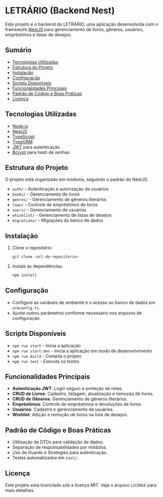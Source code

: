 # LETRÁRIO (Backend Nest)

Este projeto é o backend do LETRÁRIO, uma aplicação desenvolvida com o framework [NestJS](https://nestjs.com/) para gerenciamento de livros, gêneros, usuários, empréstimos e listas de desejos.

## Sumário

- [Tecnologias Utilizadas](#tecnologias-utilizadas)
- [Estrutura do Projeto](#estrutura-do-projeto)
- [Instalação](#instalação)
- [Configuração](#configuração)
- [Scripts Disponíveis](#scripts-disponíveis)
- [Funcionalidades Principais](#funcionalidades-principais)
- [Padrão de Código e Boas Práticas](#padrão-de-código-e-boas-práticas)
- [Licença](#licença)

## Tecnologias Utilizadas

- [Node.js](https://nodejs.org/)
- [NestJS](https://nestjs.com/)
- [TypeScript](https://www.typescriptlang.org/)
- [TypeORM](https://typeorm.io/)
- [JWT](https://jwt.io/) para autenticação
- [Bcrypt](https://www.npmjs.com/package/bcrypt) para hash de senhas

## Estrutura do Projeto

O projeto está organizado em módulos, seguindo o padrão do NestJS:

- `auth/` - Autenticação e autorização de usuários
- `books/` - Gerenciamento de livros
- `genres/` - Gerenciamento de gêneros literários
- `loan/` - Controle de empréstimos de livros
- `users/` - Gerenciamento de usuários
- `whishlist/` - Gerenciamento de listas de desejos
- `migrations/` - Migrações do banco de dados

## Instalação

1. Clone o repositório:
   ```bash
   git clone <url-do-repositorio>
   ```
2. Instale as dependências:
   ```bash
   npm install
   ```

## Configuração

- Configure as variáveis de ambiente e o acesso ao banco de dados em `ormconfig.ts`.
- Ajuste outros parâmetros conforme necessário nos arquivos de configuração.

## Scripts Disponíveis

- `npm run start` - Inicia a aplicação
- `npm run start:dev` - Inicia a aplicação em modo de desenvolvimento
- `npm run build` - Compila o projeto
- `npm run test` - Executa os testes

## Funcionalidades Principais

- **Autenticação JWT**: Login seguro e proteção de rotas.
- **CRUD de Livros**: Cadastro, listagem, atualização e remoção de livros.
- **CRUD de Gêneros**: Gerenciamento de gêneros literários.
- **Empréstimos**: Controle de empréstimos e devoluções de livros.
- **Usuários**: Cadastro e gerenciamento de usuários.
- **Wishlist**: Adição e remoção de livros na lista de desejos.

## Padrão de Código e Boas Práticas

- Utilização de DTOs para validação de dados.
- Separação de responsabilidades por módulos.
- Uso de Guards e Strategies para autenticação.
- Testes automatizados em `test/`.

## Licença

Este projeto está licenciado sob a licença MIT. Veja o arquivo `LICENSE` para mais detalhes.
